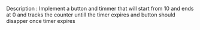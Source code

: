 Description :
Implement a button and timmer that will start from 10 and ends at 0 and tracks 
the counter untill the timer expires and button should disapper once timer 
expires
